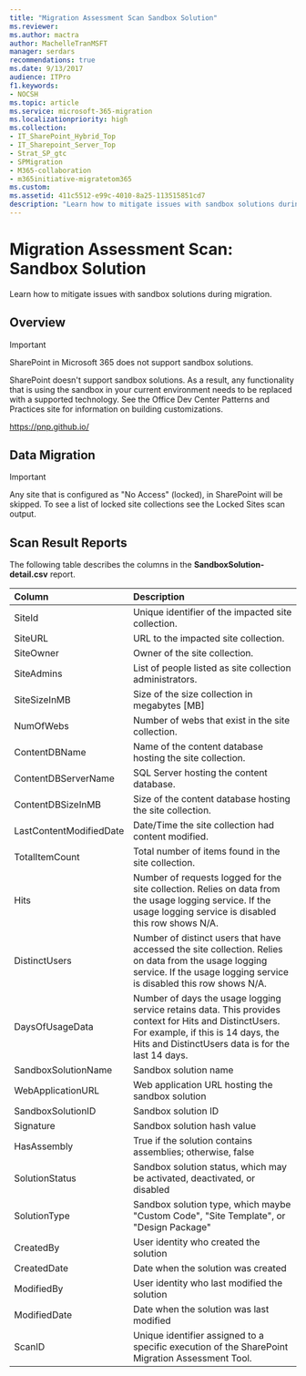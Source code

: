 ```yaml
---
title: "Migration Assessment Scan Sandbox Solution"
ms.reviewer: 
ms.author: mactra
author: MachelleTranMSFT
manager: serdars
recommendations: true
ms.date: 9/13/2017
audience: ITPro
f1.keywords:
- NOCSH
ms.topic: article
ms.service: microsoft-365-migration
ms.localizationpriority: high
ms.collection:
- IT_SharePoint_Hybrid_Top
- IT_Sharepoint_Server_Top
- Strat_SP_gtc
- SPMigration
- M365-collaboration
- m365initiative-migratetom365
ms.custom:
ms.assetid: 411c5512-e99c-4010-8a25-113515851cd7
description: "Learn how to mitigate issues with sandbox solutions during migration."
---
```


# Migration Assessment Scan: Sandbox Solution

Learn how to mitigate issues with sandbox solutions during migration.
  
## Overview

> [!IMPORTANT]
> SharePoint in Microsoft 365 does not support sandbox solutions. 
  
SharePoint doesn't support sandbox solutions. As a result, any functionality that is using the sandbox in your current environment needs to be replaced with a supported technology. See the Office Dev Center Patterns and Practices site for information on building customizations.
  
https://pnp.github.io/
  
## Data Migration

> [!IMPORTANT]
> Any site that is configured as "No Access" (locked), in SharePoint will be skipped. To see a list of locked site collections see the Locked Sites scan output. 
  
## Scan Result Reports

The following table describes the columns in the **SandboxSolution-detail.csv** report. 
  
|**Column**|**Description**|
|:-----|:-----|
|SiteId  <br/> |Unique identifier of the impacted site collection.  <br/> |
|SiteURL  <br/> |URL to the impacted site collection.  <br/> |
|SiteOwner  <br/> |Owner of the site collection.  <br/> |
|SiteAdmins  <br/> |List of people listed as site collection administrators.  <br/> |
|SiteSizeInMB  <br/> |Size of the size collection in megabytes [MB]  <br/> |
|NumOfWebs  <br/> |Number of webs that exist in the site collection.  <br/> |
|ContentDBName  <br/> |Name of the content database hosting the site collection.  <br/> |
|ContentDBServerName  <br/> |SQL Server hosting the content database.  <br/> |
|ContentDBSizeInMB  <br/> |Size of the content database hosting the site collection.  <br/> |
|LastContentModifiedDate  <br/> |Date/Time the site collection had content modified.  <br/> |
|TotalItemCount  <br/> |Total number of items found in the site collection.  <br/> |
|Hits  <br/> |Number of requests logged for the site collection. Relies on data from the usage logging service. If the usage logging service is disabled this row shows N/A.  <br/> |
|DistinctUsers  <br/> |Number of distinct users that have accessed the site collection. Relies on data from the usage logging service. If the usage logging service is disabled this row shows N/A.  <br/> |
|DaysOfUsageData  <br/> |Number of days the usage logging service retains data. This provides context for Hits and DistinctUsers. For example, if this is 14 days, the Hits and DistinctUsers data is for the last 14 days.  <br/> |
|SandboxSolutionName  <br/> |Sandbox solution name  <br/> |
|WebApplicationURL  <br/> |Web application URL hosting the sandbox solution  <br/> |
|SandboxSolutionID  <br/> |Sandbox solution ID  <br/> |
|Signature  <br/> |Sandbox solution hash value  <br/> |
|HasAssembly  <br/> |True if the solution contains assemblies; otherwise, false  <br/> |
|SolutionStatus  <br/> |Sandbox solution status, which may be activated, deactivated, or disabled  <br/> |
|SolutionType  <br/> |Sandbox solution type, which maybe "Custom Code", "Site Template", or "Design Package"  <br/> |
|CreatedBy  <br/> |User identity who created the solution  <br/> |
|CreatedDate  <br/> |Date when the solution was created  <br/> |
|ModifiedBy  <br/> |User identity who last modified the solution  <br/> |
|ModifiedDate  <br/> |Date when the solution was last modified  <br/> |
|ScanID  <br/> |Unique identifier assigned to a specific execution of the SharePoint Migration Assessment Tool.  <br/> |
   

